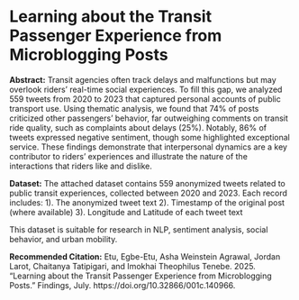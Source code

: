 # Learning about the Transit Passenger Experience from Microblogging Posts
**Abstract:** Transit agencies often track delays and malfunctions but may overlook riders’ real-time social experiences. To fill this gap, we analyzed 559 tweets from 2020 to 2023 that captured personal accounts of public transport use. Using thematic analysis, we found that 74% of posts criticized other passengers’ behavior, far outweighing comments on transit ride quality, such as complaints about delays (25%). Notably, 86% of tweets expressed negative sentiment, though some highlighted exceptional service. These findings demonstrate that interpersonal dynamics are a key contributor to riders’ experiences and illustrate the nature of the interactions that riders like and dislike.

**Dataset:** The attached dataset contains 559 anonymized tweets related to public transit experiences, collected between 2020 and 2023. Each record includes:
1). The anonymized tweet text
2). Timestamp of the original post (where available)
3). Longitude and Latitude of each tweet text

This dataset is suitable for research in NLP, sentiment analysis, social behavior, and urban mobility.

**Recommended Citation:** Etu, Egbe-Etu, Asha Weinstein Agrawal, Jordan Larot, Chaitanya Tatipigari, and Imokhai Theophilus Tenebe. 2025. “Learning about the Transit Passenger Experience from Microblogging Posts.” Findings, July. https:/​/​doi.org/​10.32866/​001c.140966. 

